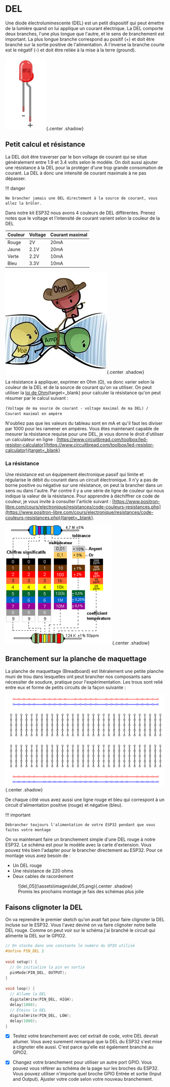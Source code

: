 # DEL

Une diode électroluminescente (DEL) est un petit dispositif qui peut émettre de la lumière quand on lui applique un courant électrique. La DEL comporte deux branches, l'une plus longue que l'autre, et le sens de branchement est important. La plus longue branche correspond au positif (+) et doit être branché sur la sortie positive de l'alimentation. À l'inverse la branche courte est le négatif (-) et doit être reliée à la mise à la terre (ground).

![del_01](\assets\images\del_01.png){.center .shadow}

## Petit calcul et résistance

La DEL doit être traverser par le bon voltage de courant qui se situe généralement entre 1.9 et 3.4 volts selon le modèle. On doit aussi ajouter une résistance à la DEL pour la protéger d'une trop grande consomation de courant. La DEL à donc une intensité de courant maximale à ne pas dépasser.

!!! danger

    Ne brancher jamais une DEL directement à la source de courant, vous allez la brûler.

Dans notre kit ESP32 nous avons 4 couleurs de DEL différentes. Prenez notes que le voltage et l'intensité de courant varient selon la couleur de la DEL 

| Couleur | Voltage | Courant maximal |
| ------- | ------- | --------------- |
| Rouge   | 2V      | 20mA            |
| Jaune   | 2.1V    | 20mA            |
| Verte   | 2.2V    | 10mA            |
| Bleu    | 3.3V    | 10mA            | 

![del_04](\assets\images\del_04.png){.center .shadow}

La résistance à appliquer, exprimer en Ohm (Ω), va donc varier selon la couleur de la DEL et de la source de courant qu'on va utiliser. On peut utiliser la [loi de Ohm](https://www.fluke.com/en-us/learn/blog/electrical/what-is-ohms-law){target=_blank} pour calculer la résistance qu'on peut résumer par le calcul suivant : 

`(Voltage de ma source de courant - voltage maximal de ma DEL) / Courant maximal en ampère`

N'oubliez pas que les valeurs du tableau sont en mA et qu'il faut les diviser par 1000 pour les ramener en ampères. Vous êtes maintenant capable de mesurer la résistance requise pour une DEL, je vous donne le droit d'utiliser un calculateur en ligne : [https://www.circuitbread.com/toolbox/led-resistor-calculator](https://www.circuitbread.com/toolbox/led-resistor-calculator){target=_blank}

### La résistance

Une résistance est un équipement électronique passif qui limite et régularise le débit du courant dans un circuit électronique. Il n'y a pas de borne positive ou négative sur une résistance, on peut la brancher dans un sens ou dans l'autre. Par contre il y a une série de ligne de couleur qui nous indique la valeur de la résistance. Pour apprendre à déchiffrer ce code de couleur, je vous invite à consulter l'article suivant : [https://www.positron-libre.com/cours/electronique/resistances/code-couleurs-resistances.php](https://www.positron-libre.com/cours/electronique/resistances/code-couleurs-resistances.php){target=_blank}.

![del_02](\assets\images\del_02.png){.center .shadow}

## Branchement sur la planche de maquettage

La planche de maquettage (Breadboard) est litéralement une petite planche muni de trou dans lesquelles ont peut brancher nos composants sans nécessiter de soudure, pratique pour l'expérimentation. Les trous sont relié entre eux et forme de petits circuits de la façon suivante : 

![del_02](\assets\images\del_03.png){.center .shadow}

De chaque côté vous avez aussi une ligne rouge et bleu qui correspont à un circuit d'alimentation positive (rouge) et négative (bleu).

!!! important

    Débrancher toujours l'alimentation de votre ESP32 pendant que vous faites votre montage

On va maintenant faire un branchement simple d'une DEL rouge à notre ESP32. Le schéma est pour le modèle avec la carte d'extension. Vous pouvez très bien l'adapter pour le brancher directement au ESP32. Pour ce montage vous avez besoin de : 

- Un DEL rouge
- Une résistance de 220 ohms
- Deux cables de racordement

<figure markdown>
  ![del_05](\assets\images\del_05.png){.center .shadow}
  <figcaption>Promis les prochains montage je fais des schémas plus jolie</figcaption>
</figure>

## Faisons clignoter la DEL

On va reprendre le premier sketch qu'on avait fait pour faire clignoter la DEL incluse sur le ESP32. Vous l'avez deviné on va faire clignoter notre belle DEL rouge. Comme on peut voir sur le schéma j'ai branché le circuit qui alimente la DEL sur le GPIO2.

``````c linenums="1"
// On stocke dans une constante le numéro du GPIO utilisé
#define PIN_DEL 2

void setup() {
  // On initialize la pin en sortie
  pinMode(PIN_DEL, OUTPUT);
}

void loop() {
  // Allume la DEL
  digitalWrite(PIN_DEL, HIGH);
  delay(1000);
  // Éteins la DEL
  digitalWrite(PIN_DEL, LOW);
  delay(1000);
}
``````

- [x] Testez votre branchement avec cet extrait de code, votre DEL devrait allumer. Vous avez surement remarqué que la DEL du ESP32 s'est mise à clignoter elle aussi. C'est parce qu'elle est également branché au GPIO2.
- [x] Changez votre branchement pour utiliser un autre port GPIO. Vous pouvez vous référer au schéma de la page sur les broches du ESP32. Vous pouvez utiliser n'importe quel broche GPIO Entrée et sortie (Input and Output). Ajuster votre code selon votre nouveau branchement.

